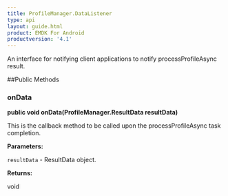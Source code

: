 ```yaml
---
title: ProfileManager.DataListener
type: api
layout: guide.html
product: EMDK For Android
productversion: '4.1'
---
```



An interface for notifying client applications to notify processProfileAsync result.
 
 

##Public Methods

### onData

**public void onData(ProfileManager.ResultData resultData)**

This is the callback method to be called upon the processProfileAsync task completion.

**Parameters:**

`resultData` - ResultData object.

**Returns:**

void












